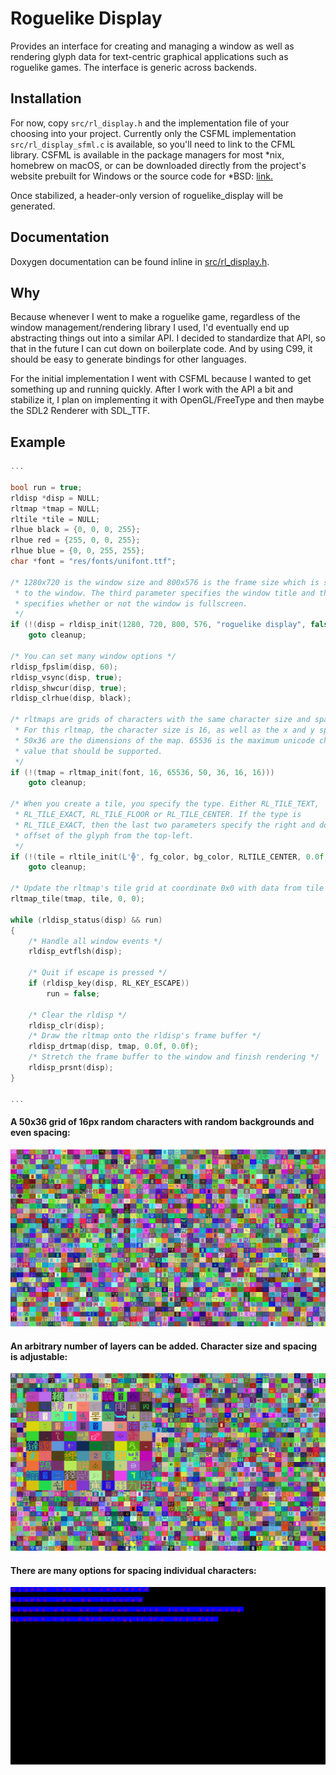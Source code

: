 # Roguelike Display

Provides an interface for creating and managing a window as well as rendering
glyph data for text-centric graphical applications such as roguelike games. The
interface is generic across backends.

## Installation

For now, copy `src/rl_display.h` and the implementation file of your choosing
into your project. Currently only the CSFML implementation `src/rl_display_sfml.c`
is available, so you'll need to link to the CFML library. CSFML is available in
the package managers for most \*nix, homebrew on macOS, or can be downloaded
directly from the project's website prebuilt for Windows or the source code for
\*BSD: [link.](https://www.sfml-dev.org/download/csfml/)

Once stabilized, a header-only version of roguelike_display will be generated.

## Documentation

Doxygen documentation can be found inline in [src/rl_display.h](src/rl_display.h).

## Why

Because whenever I went to make a roguelike game, regardless of the window
management/rendering library I used, I'd eventually end up abstracting things
out into a similar API. I decided to standardize that API, so that in the
future I can cut down on boilerplate code. And by using C99, it should be easy
to generate bindings for other languages.

For the initial implementation I went with CSFML because I wanted to get
something up and running quickly. After I work with the API a bit and
stabilize it, I plan on implementing it with OpenGL/FreeType and then maybe
the SDL2 Renderer with SDL\_TTF.

## Example

```c
...

bool run = true;
rldisp *disp = NULL;
rltmap *tmap = NULL;
rltile *tile = NULL;
rlhue black = {0, 0, 0, 255};
rlhue red = {255, 0, 0, 255};
rlhue blue = {0, 0, 255, 255};
char *font = "res/fonts/unifont.ttf";

/* 1280x720 is the window size and 800x576 is the frame size which is stretched
 * to the window. The third parameter specifies the window title and the fourth
 * specifies whether or not the window is fullscreen.
 */
if (!(disp = rldisp_init(1280, 720, 800, 576, "roguelike display", false)))
    goto cleanup;

/* You can set many window options */
rldisp_fpslim(disp, 60);
rldisp_vsync(disp, true);
rldisp_shwcur(disp, true);
rldisp_clrhue(disp, black);

/* rltmaps are grids of characters with the same character size and spacing.
 * For this rltmap, the character size is 16, as well as the x and y spacing.
 * 50x36 are the dimensions of the map. 65536 is the maximum unicode character
 * value that should be supported.
 */
if (!(tmap = rltmap_init(font, 16, 65536, 50, 36, 16, 16)))
    goto cleanup;

/* When you create a tile, you specify the type. Either RL_TILE_TEXT,
 * RL_TILE_EXACT, RL_TILE_FLOOR or RL_TILE_CENTER. If the type is
 * RL_TILE_EXACT, then the last two parameters specify the right and down
 * offset of the glyph from the top-left.
 */
if (!(tile = rltile_init(L'╬', fg_color, bg_color, RLTILE_CENTER, 0.0f, 0.0f)))
    goto cleanup;

/* Update the rltmap's tile grid at coordinate 0x0 with data from tile */
rltmap_tile(tmap, tile, 0, 0);

while (rldisp_status(disp) && run)
{
    /* Handle all window events */
    rldisp_evtflsh(disp);

    /* Quit if escape is pressed */
    if (rldisp_key(disp, RL_KEY_ESCAPE))
        run = false;

    /* Clear the rldisp */
    rldisp_clr(disp);
    /* Draw the rltmap onto the rldisp's frame buffer */
    rldisp_drtmap(disp, tmap, 0.0f, 0.0f);
    /* Stretch the frame buffer to the window and finish rendering */
    rldisp_prsnt(disp);
}

...
```

#### A 50x36 grid of 16px random characters with random backgrounds and even spacing:
![example output](res/images/example0.png?raw=true)

#### An arbitrary number of layers can be added. Character size and spacing is adjustable:
![example output](res/images/example1.png?raw=true)

#### There are many options for spacing individual characters:
![example output](res/images/example2.png?raw=true)
